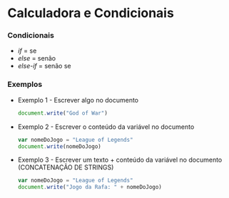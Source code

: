 # Calculadora e Condicionais

### Condicionais

* _if_ = se 
* _else_ = senão
* _else-if_ = senão se

### Exemplos

* Exemplo 1 - Escrever algo no documento
    ```js
    document.write("God of War")
    ```

* Exemplo 2 - Escrever o conteúdo da variável no documento
    ```js
    var nomeDoJogo = "League of Legends"
    document.write(nomeDoJogo)
    ```

* Exemplo 3 - Escrever um texto + conteúdo da variável no documento (CONCATENAÇÃO DE STRINGS)
    ```js
    var nomeDoJogo = "League of Legends"
    document.write("Jogo da Rafa: " + nomeDoJogo)
    ```